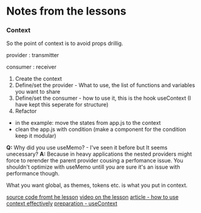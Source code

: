 # Notes from the lessons

### Context
So the point of context is to avoid props drillig. 

provider : transmitter

consumer : receiver

1. Create the context
2. Define/set the provider - What to use, the list of functions and variables you want to share
3. Define/set the consumer - how to use it, this is the hook useContext (I have kept this seperate for structure)
4. Refactor
 * in the example: move the states from app.js to the context
 * clean the app.js with condition (make a component for the condition keep it modular)

**Q:** Why did you use useMemo? - I've seen it before but It seems unecessary?
**A:** Because in heavy applications the nested providers might force to rerender the parent provider cousing a perfomance issue. You shouldn't optimize with useMemo untill you are sure it's an issue with performance though. 

What you want global, as themes, tokens etc. is what you put in context. 

[source code fromt he lesson](https://github.com/tpetrina/hyf-context-tutorial)
[video on the lesson]()
[article - how to use context effectively](https://kentcdodds.com/blog/how-to-use-react-context-effectively)
[preparation - useContext](https://reactjs.org/docs/hooks-reference.html#usecontext)
